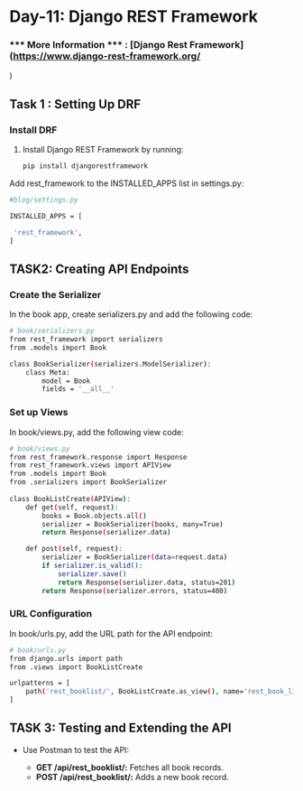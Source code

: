 # Day-11: Django REST Framework
### *** More Information *** : [Django Rest Framework](https://www.django-rest-framework.org/
)


## Task 1 : Setting Up DRF 
### Install DRF

1. Install Django REST Framework by running:
   ```bash
   pip install djangorestframework
   ```

Add rest_framework to the INSTALLED_APPS list in settings.py:

   ```bash
#blog/settings.py

INSTALLED_APPS = [

    'rest_framework',
]
   ```

## TASK2: Creating API Endpoints

### Create the Serializer

In the book app, create serializers.py and add the following code:

```bash
# book/serializers.py
from rest_framework import serializers
from .models import Book

class BookSerializer(serializers.ModelSerializer):
    class Meta:
        model = Book
        fields = '__all__'
```


### Set up Views

In book/views.py, add the following view code:

```bash
# book/views.py
from rest_framework.response import Response
from rest_framework.views import APIView
from .models import Book
from .serializers import BookSerializer 
 
class BookListCreate(APIView):
    def get(self, request):
        books = Book.objects.all()
        serializer = BookSerializer(books, many=True)
        return Response(serializer.data)

    def post(self, request):
        serializer = BookSerializer(data=request.data)
        if serializer.is_valid():
            serializer.save()
            return Response(serializer.data, status=201)
        return Response(serializer.errors, status=400)
```
### URL Configuration

In book/urls.py, add the URL path for the API endpoint:

```bash
# book/urls.py
from django.urls import path
from .views import BookListCreate

urlpatterns = [
    path('rest_booklist/', BookListCreate.as_view(), name='rest_book_list'),
]
```
## TASK 3: Testing and Extending the API
- Use Postman to test the API:

  - **GET /api/rest_booklist/:** Fetches all book records.
  - **POST /api/rest_booklist/:** Adds a new book record.
